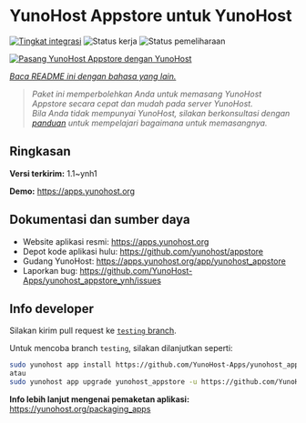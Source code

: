 <!--
N.B.: README ini dibuat secara otomatis oleh <https://github.com/YunoHost/apps/tree/master/tools/readme_generator>
Ini TIDAK boleh diedit dengan tangan.
-->

# YunoHost Appstore untuk YunoHost

[![Tingkat integrasi](https://dash.yunohost.org/integration/yunohost_appstore.svg)](https://ci-apps.yunohost.org/ci/apps/yunohost_appstore/) ![Status kerja](https://ci-apps.yunohost.org/ci/badges/yunohost_appstore.status.svg) ![Status pemeliharaan](https://ci-apps.yunohost.org/ci/badges/yunohost_appstore.maintain.svg)

[![Pasang YunoHost Appstore dengan YunoHost](https://install-app.yunohost.org/install-with-yunohost.svg)](https://install-app.yunohost.org/?app=yunohost_appstore)

*[Baca README ini dengan bahasa yang lain.](./ALL_README.md)*

> *Paket ini memperbolehkan Anda untuk memasang YunoHost Appstore secara cepat dan mudah pada server YunoHost.*  
> *Bila Anda tidak mempunyai YunoHost, silakan berkonsultasi dengan [panduan](https://yunohost.org/install) untuk mempelajari bagaimana untuk memasangnya.*

## Ringkasan



**Versi terkirim:** 1.1~ynh1

**Demo:** <https://apps.yunohost.org>
## Dokumentasi dan sumber daya

- Website aplikasi resmi: <https://apps.yunohost.org>
- Depot kode aplikasi hulu: <https://github.com/yunohost/appstore>
- Gudang YunoHost: <https://apps.yunohost.org/app/yunohost_appstore>
- Laporkan bug: <https://github.com/YunoHost-Apps/yunohost_appstore_ynh/issues>

## Info developer

Silakan kirim pull request ke [`testing` branch](https://github.com/YunoHost-Apps/yunohost_appstore_ynh/tree/testing).

Untuk mencoba branch `testing`, silakan dilanjutkan seperti:

```bash
sudo yunohost app install https://github.com/YunoHost-Apps/yunohost_appstore_ynh/tree/testing --debug
atau
sudo yunohost app upgrade yunohost_appstore -u https://github.com/YunoHost-Apps/yunohost_appstore_ynh/tree/testing --debug
```

**Info lebih lanjut mengenai pemaketan aplikasi:** <https://yunohost.org/packaging_apps>
